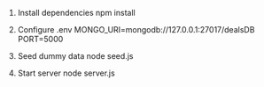1. Install dependencies
npm install

2. Configure .env
MONGO_URI=mongodb://127.0.0.1:27017/dealsDB
PORT=5000

3. Seed dummy data
node seed.js

4. Start server
node server.js
